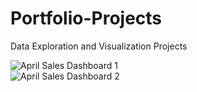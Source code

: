 # Portfolio-Projects
Data Exploration and Visualization Projects 


![April Sales Dashboard 1](https://user-images.githubusercontent.com/128883937/229517141-5baf8b65-8dbf-4d34-b937-36f17a38ac70.jpg)
<br>
![April Sales Dashboard 2](https://user-images.githubusercontent.com/128883937/229517299-ae2a1437-fdf1-476a-bb4d-c750c92e37e5.jpg)

